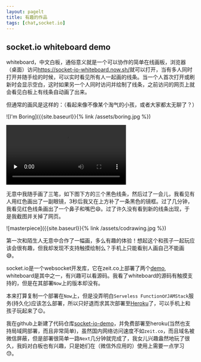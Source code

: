 ```yaml
---
layout: pagelt
title: 有趣的作品
tags: [chat,socket.io]
---
```


## socket.io whiteboard demo

whiteboard，中文白板，通俗意义就是一个可以协作的简单在线画板，浏览器（桌面）访问<https://socket-io-whiteboard.now.sh/>就可以打开，当有多人同时打开并随手绘的时候，可以实时看见所有人一起画的线条。当一个人首次打开或刷新时会显示空白，这时如果另一个人同时访问并绘制了线条，之前访问的网页上就会看见白板上有线条自动画了出来。

但通常的画风是这样的：（看起来像不像某个淘气的小孩，或者大家都太无聊了？）

![I'm Boring]({{site.baseurl}}{% link /assets/boring.jpg %})

<video controls="" preload="none" width="320"><source src="{{site.baseurl}}{% link /assets/imboring.mp4 %}" type="video/mp4"></video>

无意中我随手画了三笔，如下图下方的三个黑色线条，然后过了一会儿，我看见有人用红色画出了一副眼镜，3秒后我又在上方补了一条黑色的镜框。过了几分钟，我看见红色线条画出了一个鼻子和嘴巴😄。过了许久没有看到新的线条出现，于是我截图并关掉了网页。

![masterpiece]({{site.baseurl}}{% link /assets/codrawing.jpg %})

第一次和陌生人无意中合作了一幅画，多么有趣的体验！想起这个和孩子一起玩应该会很有趣，但我却发现不支持触摸绘制么？手机上只能看别人画自己不能画😅。

socket.io是一个websocket开发库，它在zeit.co上部署了两个[demo](https://socket.io/demos/), whiteboard是其中之一，有兴趣可以看源码。我看了whiteboard的源码有触摸支持的，但是在其部署`Now`上的版本却没有。

本来打算复制一个部署在`Now`上，但是没弄明白`Serveless Function`or`JAMStack`服务(持久化)应该怎么部署，所以只好退而求其次部署至[Heroku](https://socket-io-demos.herokuapp.com/whiteboard)了，可以手机上和孩子玩起来了😉。

我在github上新建了代码仓库[socket-io-demo](https://github.com/shanquan/socket.io-demo)，并免费部署至heroku(当然也支持局域网部署，而且非常简单)，虽然国内网络访问速度不如`zeit.co`，而且域名被微信屏蔽，但是部署很简单一路`Next`几分钟就完成了，我女儿兴趣盎然地玩了很久，我妈对白板也有兴趣，只是她们在（微信外应用的）使用上需要一点学习😓。